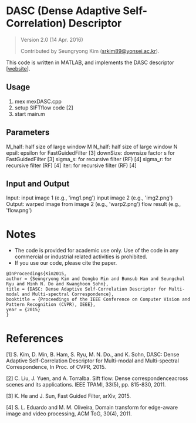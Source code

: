# DASC (Dense Adaptive Self-Correlation) Descriptor

> Version 2.0 (14 Apr. 2016)
>
> Contributed by Seungryong Kim (srkim89@yonsei.ac.kr).

This code is written in MATLAB, and implements the DASC descriptor [[website](https://github.com/seungryong/DASC/)]. 

## Usage
1) mex mexDASC.cpp
2) setup SIFTflow code [2]
3) start main.m

## Parameters
M_half: half size of large window M
N_half: half size of large window N 
epsil: epsilon for FastGuidedFilter [3] 
downSize: downsize factor s for FastGuidedFilter [3]
sigma_s: for recursive filter (RF) [4]
sigma_r: for recursive filter (RF) [4]
iter: for recursive filter (RF) [4]

## Input and Output
Input: input image 1                (e.g., 'img1.png')
       input image 2                (e.g., 'img2.png')
Output: warped image from image 2	(e.g., 'warp2.png')
        flow result             	(e.g., 'flow.png')
  
# Notes

  - The code is provided for academic use only. Use of the code in any commercial or industrial related activities is prohibited. 
  - If you use our code, please cite the paper. 

```
@InProceedings{Kim2015,
author = {Seungryong Kim and Dongbo Min and Bumsub Ham and Seungchul Ryu and Minh N. Do and Kwanghoon Sohn},
title = {DASC: Dense Adaptive Self-Correlation Descriptor for Multi-modal and Multi-spectral Correspondence},
booktitle = {Proceedings of the IEEE Conference on Computer Vision and Pattern Recognition (CVPR), IEEE},
year = {2015}
}
```

# References

[1] S. Kim, D. Min, B. Ham, S. Ryu, M. N. Do., and K. Sohn, DASC: Dense Adaptive Self-Correlation Descriptor for Multi-modal and Multi-spectral Correspondence, In Proc. of CVPR, 2015.

[2] C. Liu, J. Yuen, and A. Torralba. Sift flow: Dense correspondenceacross scenes and its applications. IEEE TPAMI, 33(5), pp. 815-830, 2011.

[3] K. He and J. Sun, Fast Guided Filter, arXiv, 2015.

[4] S. L. Eduardo and M. M. Oliveira, Domain transform for edge-aware image and video processing, ACM ToG, 30(4), 2011.
